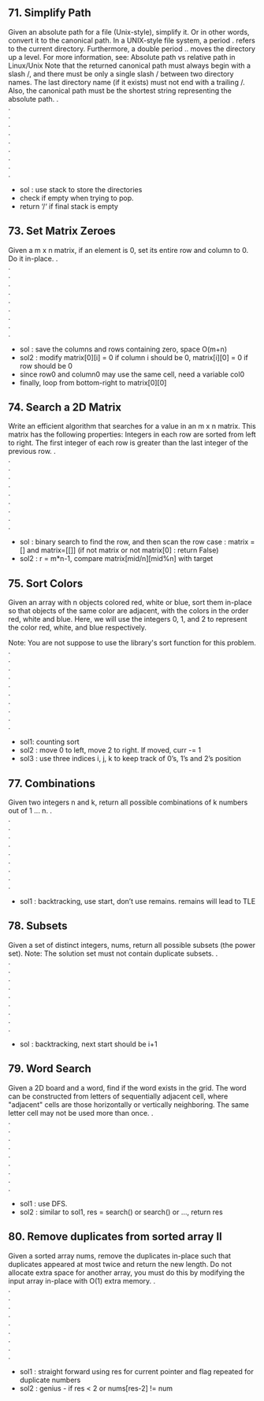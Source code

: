 ## 71. Simplify Path
Given an absolute path for a file (Unix-style), simplify it. Or in other words, convert it to the canonical path.
In a UNIX-style file system, a period . refers to the current directory. Furthermore, a double period .. moves the directory up a level. For more information, see: Absolute path vs relative path in Linux/Unix
Note that the returned canonical path must always begin with a slash /, and there must be only a single slash / between two directory names. The last directory name (if it exists) must not end with a trailing /. Also, the canonical path must be the shortest string representing the absolute path.
.  
.  
.  
.  
.  
.  
.  
.  
.  
.  
- sol : use stack to store the directories
- check if empty when trying to pop.
- return ‘/‘ if final stack is empty

## 73. Set Matrix Zeroes
Given a m x n matrix, if an element is 0, set its entire row and column to 0. Do it in-place.
.  
.  
.  
.  
.  
.  
.  
.  
.  
.  
- sol : save the columns and rows containing zero, space O(m+n)
- sol2 : modify matrix[0][i] = 0 if column i should be 0, matrix[i][0] = 0 if row should be 0
- since row0 and column0 may use the same cell, need a variable col0
- finally, loop from bottom-right to matrix[0][0]

## 74. Search a 2D Matrix
Write an efficient algorithm that searches for a value in an m x n matrix. This matrix has the following properties:
Integers in each row are sorted from left to right.
The first integer of each row is greater than the last integer of the previous row.
.  
.  
.  
.  
.  
.  
.  
.  
.  
.  
- sol : binary search to find the row, and then scan the row
case : matrix = [] and matrix=[[]]  (if not matrix or not matrix[0] : return False)
- sol2 : r = m*n-1, compare matrix[mid/n][mid%n] with target

## 75. Sort Colors
Given an array with n objects colored red, white or blue, sort them in-place so that objects of the same color are adjacent, with the colors in the order red, white and blue.
Here, we will use the integers 0, 1, and 2 to represent the color red, white, and blue respectively.

Note: You are not suppose to use the library's sort function for this problem.
.  
.  
.  
.  
.  
.  
.  
.  
.  
.  
- sol1: counting sort
- sol2 : move 0 to left, move 2 to right. If moved, curr -= 1
- sol3 : use three indices i, j, k to keep track of 0’s, 1’s and 2’s position

## 77. Combinations
Given two integers n and k, return all possible combinations of k numbers out of 1 ... n.
.  
.  
.  
.  
.  
.  
.  
.  
.  
.  
- sol1 : backtracking, use start, don’t use remains. remains will lead to TLE

## 78. Subsets
Given a set of distinct integers, nums, return all possible subsets (the power set).
Note: The solution set must not contain duplicate subsets.
.  
.  
.  
.  
.  
.  
.  
.  
.  
.  
- sol : backtracking, next start should be i+1

## 79. Word Search
Given a 2D board and a word, find if the word exists in the grid.
The word can be constructed from letters of sequentially adjacent cell, where "adjacent" cells are those horizontally or vertically neighboring. The same letter cell may not be used more than once.
.  
.  
.  
.  
.  
.  
.  
.  
.  
.  
- sol1 : use DFS. 
- sol2 : similar to sol1, res = search() or search() or …, return res

## 80. Remove duplicates from sorted array II
Given a sorted array nums, remove the duplicates in-place such that duplicates appeared at most twice and return the new length.
Do not allocate extra space for another array, you must do this by modifying the input array in-place with O(1) extra memory.
.  
.  
.  
.  
.  
.  
.  
.  
.  
.  
- sol1 : straight forward using res for current pointer and flag repeated for duplicate numbers
- sol2 : genius - if res < 2 or nums[res-2] != num
